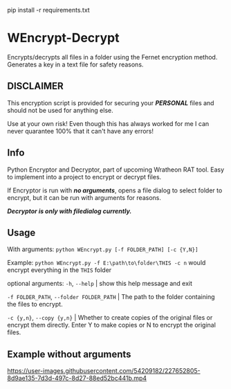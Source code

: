 pip install -r requirements.txt

# WEncrypt-Decrypt

Encrypts/decrypts all files in a folder using the Fernet encryption method. Generates a key in a text file for safety reasons.

## DISCLAIMER
This encryption script is provided for securing your ***PERSONAL*** files and should not be used for anything else.

Use at your own risk! Even though this has always worked for me I can never quarantee 100% that it can't have any errors!


## Info

Python Encryptor and Decryptor, part of upcoming Wratheon RAT tool. Easy to implement into a project to encrypt or decrypt files.


If Encryptor is run with ***no arguments***, opens a file dialog to select folder to encrypt, but it can be run with arguments for reasons.

***Decryptor is only with filedialog currently.***

## Usage
With arguments: `python WEncrypt.py [-f FOLDER_PATH] [-c {Y,N}]`

Example: `python WEncrypt.py -f E:\path\to\folder\THIS -c n` would encrypt everything in the `THIS` folder




optional arguments:
  `-h`, `--help` | show this help message and exit
  
  
  `-f FOLDER_PATH`, `--folder FOLDER_PATH` | The path to the folder containing the files to encrypt.
                        
                        
  `-c {y,n}`, `--copy {y,n}` | Whether to create copies of the original files or encrypt them directly. Enter Y to make copies or N to encrypt the original files.


## Example without arguments
https://user-images.githubusercontent.com/54209182/227652805-8d9ae135-7d3d-497c-8d27-88ed52bc441b.mp4

